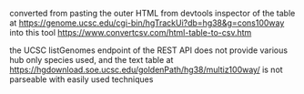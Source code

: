 converted from pasting the outer HTML from devtools inspector of the table at
https://genome.ucsc.edu/cgi-bin/hgTrackUi?db=hg38&g=cons100way into this tool
https://www.convertcsv.com/html-table-to-csv.htm

the UCSC listGenomes endpoint of the REST API does not provide various hub only
species used, and the text table at
https://hgdownload.soe.ucsc.edu/goldenPath/hg38/multiz100way/ is not parseable
with easily used techniques
